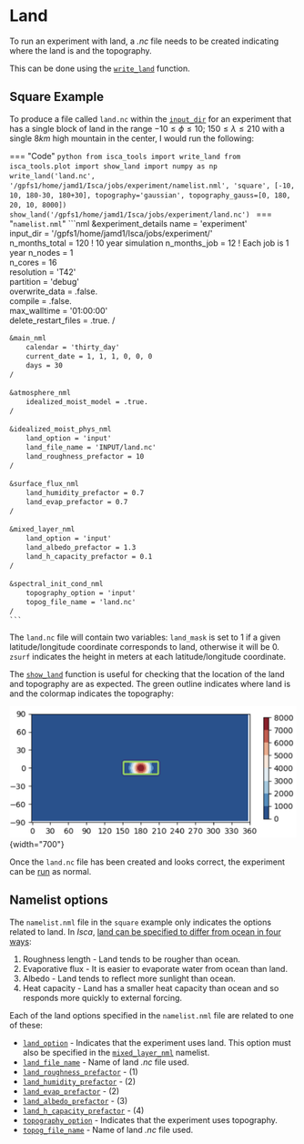 # Land
To run an experiment with land, a *.nc* file needs to be created indicating where the land is and the 
topography.

This can be done using the 
[`write_land`](../code/land/base.md#isca_tools.land.base.write_land) function.

## Square Example
To produce a file called `land.nc` within the [`input_dir`](../namelists/main/experiment_details.md#input_dir) for an 
experiment that has a single block of land in the range $-10 \leq \phi \leq 10$; $150 \leq \lambda \leq 210$ with 
a single $8km$ high mountain in the center, I would run the following:

=== "Code"
    ```python
    from isca_tools import write_land
    from isca_tools.plot import show_land
    import numpy as np
    write_land('land.nc', '/gpfs1/home/jamd1/Isca/jobs/experiment/namelist.nml', 'square', [-10, 10, 180-30, 180+30],
               topography='gaussian', topography_gauss=[0, 180, 20, 10, 8000])
    show_land('/gpfs1/home/jamd1/Isca/jobs/experiment/land.nc')
    ```
=== "`namelist.nml`"
    ```nml
    &experiment_details
        name = 'experiment'             
        input_dir = '/gpfs1/home/jamd1/Isca/jobs/experiment/'   
        n_months_total = 120          ! 10 year simulation
        n_months_job = 12             ! Each job is 1 year
        n_nodes = 1                 
        n_cores = 16                 
        resolution = 'T42'           
        partition = 'debug'         
        overwrite_data = .false.    
        compile = .false.           
        max_walltime = '01:00:00'  
        delete_restart_files = .true.
    /

    &main_nml
        calendar = 'thirty_day'
        current_date = 1, 1, 1, 0, 0, 0
        days = 30
    /

    &atmosphere_nml
        idealized_moist_model = .true.
    /

    &idealized_moist_phys_nml
        land_option = 'input'
        land_file_name = 'INPUT/land.nc'
        land_roughness_prefactor = 10
    /

    &surface_flux_nml
        land_humidity_prefactor = 0.7                   
        land_evap_prefactor = 0.7                       
    /

    &mixed_layer_nml
        land_option = 'input'       
        land_albedo_prefactor = 1.3   
        land_h_capacity_prefactor = 0.1                
    /

    &spectral_init_cond_nml
        topography_option = 'input'
        topog_file_name = 'land.nc'
    /
    ```

The `land.nc` file will contain two variables: `land_mask` is set to $1$ if a given latitude/longitude coordinate 
corresponds to land, otherwise it will be $0$. `zsurf` indicates the height in meters at each 
latitude/longitude coordinate.

The [`show_land`](../code/plot/land.md#isca_tools.plot.land.show_land) function is useful for checking that the 
location of the land and topography are as expected. The green outline indicates where land is and the colormap
indicates the topography:

![image.png](../images/Isca/show_land.png){width="700"}

Once the `land.nc` file has been created and looks correct, the experiment can be [run](getting_started.md#running) as
normal.

## Namelist options
The `namelist.nml` file in the `square` example only indicates the options related to land. In *Isca*, [land can be 
specified to differ from ocean in four ways](https://execlim.github.io/Isca/modules/surface_flux.html#land):

1. Roughness length - Land tends to be rougher than ocean.
2. Evaporative flux - It is easier to evaporate water from ocean than land.
3. Albedo - Land tends to reflect more sunlight than ocean.
4. Heat capacity - Land has a smaller heat capacity than ocean and so responds more quickly to external forcing.

Each of the land options specified in the `namelist.nml` file are related to one of these:

* [`land_option`](../namelists/main/idealized_moist_physics.md#land_option) - Indicates that the experiment uses land.
This option must also be specified in the 
[`mixed_layer_nml`](../namelists/surface/mixed_layer.md#land_option) namelist.
* [`land_file_name`](../namelists/main/idealized_moist_physics.md#land_file_name) - Name of land *.nc* file used.
* [`land_roughness_prefactor`](../namelists/main/idealized_moist_physics.md#land_roughness_prefactor) - (1)
* [`land_humidity_prefactor`](../namelists/surface/surface_flux.md#land_humidity_factor) - (2)
* [`land_evap_prefactor`](../namelists/surface/surface_flux.md#land_evap_prefactor) - (2)
* [`land_albedo_prefactor`](../namelists/surface/mixed_layer.md#land_albedo_prefactor) - (3)
* [`land_h_capacity_prefactor`](../namelists/surface/mixed_layer.md#land_h_capacity_prefactor) - (4)
* [`topography_option`](../namelists/surface/topography.md#topography_option) - Indicates that the experiment uses 
topography.
* [`topog_file_name`](../namelists/surface/topography.md#topog_file_name) - Name of land *.nc* file used.

